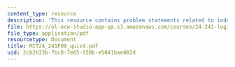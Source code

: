 ```yaml
---
content_type: resource
description: 'This resource contains problem statements related to inductive step. '
file: https://ol-ocw-studio-app-qa.s3.amazonaws.com/courses/24-241-logic-i-fall-2009/2cb2b33b7bc87e65158be5041bae082d_MIT24_241F09_quiz4.pdf
file_type: application/pdf
resourcetype: Document
title: MIT24_241F09_quiz4.pdf
uid: 2cb2b33b-7bc8-7e65-158b-e5041bae082d
---
```


